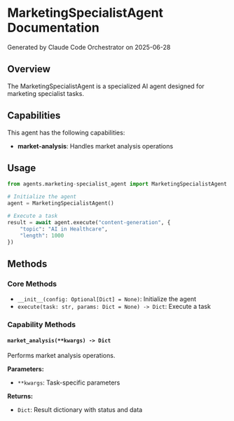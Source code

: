 # MarketingSpecialistAgent Documentation

Generated by Claude Code Orchestrator on 2025-06-28

## Overview

The MarketingSpecialistAgent is a specialized AI agent designed for marketing specialist tasks.

## Capabilities

This agent has the following capabilities:

- **market-analysis**: Handles market analysis operations

## Usage

```python
from agents.marketing-specialist_agent import MarketingSpecialistAgent

# Initialize the agent
agent = MarketingSpecialistAgent()

# Execute a task
result = await agent.execute("content-generation", {
    "topic": "AI in Healthcare",
    "length": 1000
})
```

## Methods

### Core Methods

- `__init__(config: Optional[Dict] = None)`: Initialize the agent
- `execute(task: str, params: Dict = None) -> Dict`: Execute a task

### Capability Methods

#### `market_analysis(**kwargs) -> Dict`

Performs market analysis operations.

**Parameters:**
- `**kwargs`: Task-specific parameters

**Returns:**
- `Dict`: Result dictionary with status and data
